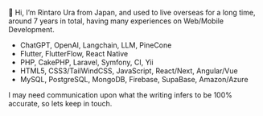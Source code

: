 👋 Hi, I’m Rintaro Ura from Japan, and used to live overseas for a long time, around 7 years in total, having many experiences on Web/Mobile Development.

- ChatGPT, OpenAI, Langchain, LLM, PineCone
- Flutter, FlutterFlow, React Native
- PHP, CakePHP, Laravel, Symfony, CI, Yii
- HTML5, CSS3/TailWindCSS, JavaScript, React/Next, Angular/Vue
- MySQL, PostgreSQL, MongoDB, Firebase, SupaBase, Amazon/Azure

I may need communication upon what the writing infers to be 100% accurate, so lets keep in touch.

<!---
uradev0123/uradev0123 is a ✨ special ✨ repository because its `README.md` (this file) appears on your GitHub profile.
You can click the Preview link to take a look at your changes.
--->
